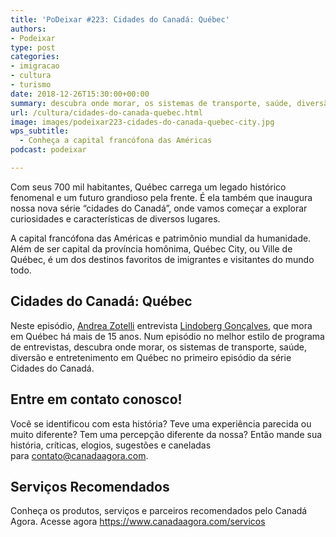```yaml
---
title: 'PoDeixar #223: Cidades do Canadá: Québec'
authors:
- Podeixar
type: post
categories:
- imigracao
- cultura
- turismo
date: 2018-12-26T15:30:00+00:00
summary: descubra onde morar, os sistemas de transporte, saúde, diversão e entretenimento em Québec no primeiro episódio da série Cidades do Canadá.
url: /cultura/cidades-do-canada-quebec.html
image: images/podeixar223-cidades-do-canada-quebec-city.jpg
wps_subtitle:
  - Conheça a capital francófona das Américas
podcast: podeixar

---
```

Com seus 700 mil habitantes, Québec carrega um legado histórico fenomenal e um futuro grandioso pela frente. É ela também que inaugura nossa nova série &#8220;cidades do Canadá&#8221;, onde vamos começar a explorar curiosidades e características de diversos lugares.

A capital francófona das Américas e patrimônio mundial da humanidade. Além de ser capital da província homônima, Québec City, ou Ville de Québec, é um dos destinos favoritos de imigrantes e visitantes do mundo todo.

## Cidades do Canadá: Québec

Neste episódio, [Andrea Zotelli][1] entrevista&nbsp;[Lindoberg Gonçalves][2], que mora em Québec há mais de 15 anos. Num episódio no melhor estilo de programa de entrevistas, descubra onde morar, os sistemas de transporte, saúde, diversão e entretenimento em Québec no primeiro episódio da série Cidades do Canadá.

## Entre em contato conosco!

Você se identificou com esta história? Teve uma experiência parecida ou muito diferente? Tem&nbsp;uma percepção diferente da nossa? Então mande sua história, críticas, elogios, sugestões e caneladas para&nbsp;<contato@canadaagora.com>.

## Serviços Recomendados

Conheça os produtos, serviços e parceiros recomendados pelo Canadá Agora. Acesse agora&nbsp;<https://www.canadaagora.com/servicos>

 [1]: /andreazotelli
 [2]: https://www.canadaagora.com/berg